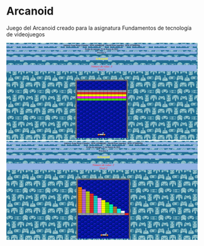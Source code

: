 # Arcanoid
Juego del Arcanoid creado para la asignatura Fundamentos de tecnología de videojuegos

<img src="https://github.com/ivanperez-c/Arcanoid/blob/main/Captura.PNG" alt="JuveR" width="600px">

<img src="https://github.com/ivanperez-c/Arcanoid/blob/main/Captura1.PNG" alt="JuveR" width="600px">


